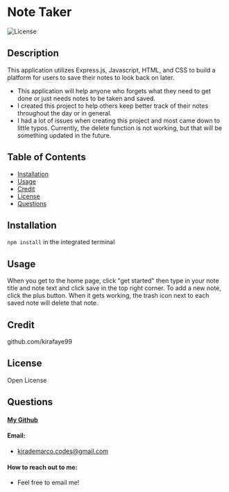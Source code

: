 # Note Taker
![License](https://img.shields.io/badge/license-Open-brightgreen)
## Description
This application utilizes Express.js, Javascript, HTML, and CSS to build a platform for users to save their notes to look back on later.
- This application will help anyone who forgets what they need to get done or just needs notes to be taken and saved.
- I created this project to help others keep better track of their notes throughout the day or in general.
- I had a lot of issues when creating this project and most came down to little typos. Currently, the delete function is not working, but that will be something updated in the future.
## Table of Contents
- [Installation](#installation)
- [Usage](#usage)
- [Credit](#credit)
- [License](#license)
- [Questions](#questions)
## Installation
`npm install` in the integrated terminal
## Usage
When you get to the home page, click "get started" then type in your note title and note text and click save in the top right corner. To add a new note, click the plus button. When it gets working, the trash icon next to each saved note will delete that note.
## Credit
github.com/kirafaye99
## License
Open License
## Questions
#### [My Github](https://github.com/kirafaye99)
#### Email: 
- kirademarco.codes@gmail.com
#### How to reach out to me:
- Feel free to email me!

